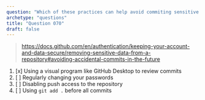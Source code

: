 ```yaml
---
question: "Which of these practices can help avoid commiting sensitive data or files to a git repository?"
archetype: "questions"
title: "Question 070"
draft: false
---
```


> https://docs.github.com/en/authentication/keeping-your-account-and-data-secure/removing-sensitive-data-from-a-repository#avoiding-accidental-commits-in-the-future
1. [x] Using a visual program like GitHub Desktop to review commits
1. [ ] Regularly changing your passwords
1. [ ] Disabling push access to the repository
1. [ ] Using `git add .` before all commits
